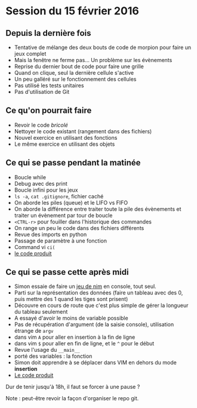 # Session du 15 février 2016

## Depuis la dernière fois

* Tentative de mélange des deux bouts de code de morpion pour faire un jeux complet
* Mais la fenêtre ne ferme pas... Un problème sur les évènements
* Reprise du dernier bout de code pour faire une grille
* Quand on clique, seul la dernière cellule s'active
* Un peu galléré sur le fonctionnement des cellules
* Pas utilisé les tests unitaires
* Pas d'utilisation de Git


## Ce qu'on pourrait faire

* Revoir le code _bricolé_
* Nettoyer le code existant (rangement dans des fichiers)
* Nouvel exercice en utilisant des fonctions
* Le même exercice en utilisant des objets


## Ce qui se passe pendant la matinée

* Boucle while
* Debug avec des print
* Boucle infini pour les jeux
* `ls -a`, `cat .gitignore`, fichier caché
* On aborde les piles (queue) et le LIFO vs FIFO
* On aborde la différence entre traiter toute la pile des évènements et traiter un évènement par tour de boucle
* `<CTRL-r>` pour fouiller dans l'historique des commandes
* On range un peu le code dans des fichiers différents
* Revue des imports en python
* Passage de paramètre à une fonction
* Command vi `ci(`
* [le code produit](https://github.com/ut7/rookie-club/commit/ea0124a4b8dcef1bdd661ad319f67bf4293fc5a4)

## Ce qui se passe cette après midi

* Simon essaie de faire un [jeu de nim](http://codingdojo.org/kata/Nim/) en console, tout seul.
* Parti sur la représentation des données (faire un tableau avec des 0, puis mettre des 1 quand les tiges sont prisent)
* Découvre en cours de route que c'est plus simple de gérer la longueur du tableau seulement
* A essayé d'avoir le moins de variable possible
* Pas de récupération d'argument (de la saisie console), utilisation étrange de `argv`
* dans vim `A` pour aller en insertion à la fin de ligne
* dans vim `$` pour aller en fin de ligne, et le `^` pour le début
* Revue l'usage du `__main__`
* porté des variables : la fonction
* Simon doit apprendre à se déplacer dans VIM en dehors du mode __insertion__
* [Le code produit](https://github.com/ut7/rookie-club/commit/fe31cf17dbea594d13cb95302f18f555c4805a1c)

Dur de tenir jusqu'à 18h, il faut se forcer à une pause ?

Note : peut-être revoir la façon d'organiser le repo git.
